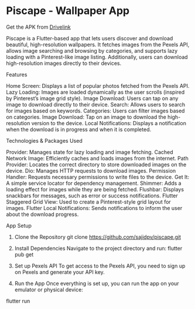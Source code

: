 # Piscape - Wallpaper App

Get the APK from [Drivelink](https://drive.google.com/file/d/1Ofs5OH7pcioM5CDY5lEVj6U_bBSysqtc/view?usp=share_link)

Piscape is a Flutter-based app that lets users discover and download beautiful, high-resolution wallpapers. It fetches images from the Pexels API, allows image searching and browsing by categories, and supports lazy loading with a Pinterest-like image listing. Additionally, users can download high-resolution images directly to their devices.

Features

Home Screen: Displays a list of popular photos fetched from the Pexels API.
Lazy Loading: Images are loaded dynamically as the user scrolls (inspired by Pinterest’s image grid style).
Image Download: Users can tap on any image to download directly to their device.
Search: Allows users to search for images based on keywords.
Categories: Users can filter images based on categories.
Image Download: Tap on an image to download the high-resolution version to the device.
Local Notifications: Displays a notification when the download is in progress and when it is completed.

Technologies & Packages Used

Provider: Manages state for lazy loading and image fetching.
Cached Network Image: Efficiently caches and loads images from the internet.
Path Provider: Locates the correct directory to store downloaded images on the device.
Dio: Manages HTTP requests to download images.
Permission Handler: Requests necessary permissions to write files to the device.
Get It: A simple service locator for dependency management.
Shimmer: Adds a loading effect for images while they are being fetched.
Flushbar: Displays snackbars for messages, such as error or success notifications.
Flutter Staggered Grid View: Used to create a Pinterest-style grid layout for images.
Flutter Local Notifications: Sends notifications to inform the user about the download progress.

App Setup
1. Clone the Repository
git clone https://github.com/sajidpv/piscape.git

3. Install Dependencies
Navigate to the project directory and run:
flutter pub get

3. Set up Pexels API
To get access to the Pexels API, you need to sign up on Pexels and generate your API key.

5. Run the App
Once everything is set up, you can run the app on your emulator or physical device:

flutter run


